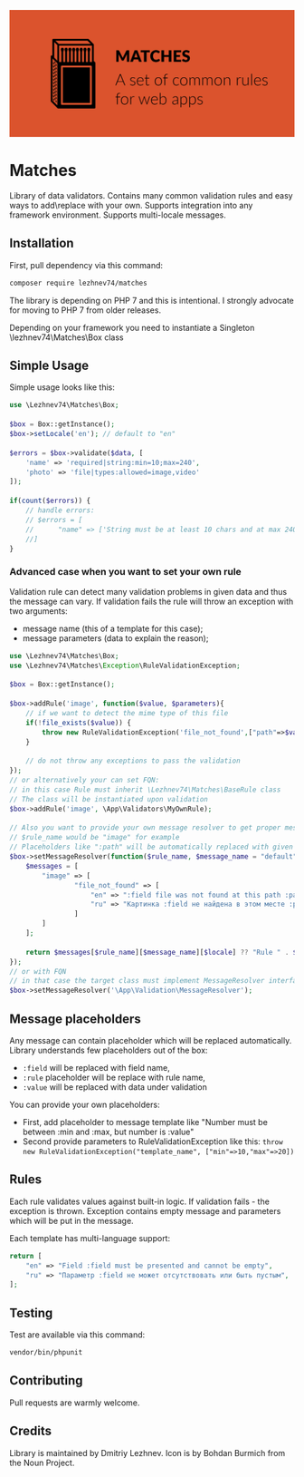 ![](https://raw.githubusercontent.com/lezhnev74/matches/master/logo.jpg)

# Matches

Library of data validators. 
Contains many common validation rules and easy ways to add\replace with your own.
Supports integration into any framework environment.
Supports multi-locale messages.

## Installation

First, pull dependency via this command: 

``` bash
composer require lezhnev74/matches
```

The library is depending on PHP 7 and this is intentional. I strongly advocate for moving to PHP 7 from older releases.

Depending on your framework you need to instantiate a Singleton \lezhnev74\Matches\Box class

## Simple Usage

Simple usage looks like this:

```php
use \Lezhnev74\Matches\Box;

$box = Box::getInstance();
$box->setLocale('en'); // default to "en"

$errors = $box->validate($data, [
    'name' => 'required|string:min=10;max=240',
    'photo' => 'file|types:allowed=image,video'
]);

if(count($errors)) {
    // handle errors:
    // $errors = [
    //      "name" => ['String must be at least 10 chars and at max 240 chars, but 241 chars detected']    
    //]
}
```

### Advanced case when you want to set your own rule

Validation rule can detect many validation problems in given data and thus the message can vary.
If validation fails the rule will throw an exception with two arguments:

- message name (this of a template for this case);
- message parameters (data to explain the reason);

```php
use \Lezhnev74\Matches\Box;
use \Lezhnev74\Matches\Exception\RuleValidationException;

$box = Box::getInstance();

$box->addRule('image', function($value, $parameters){
    // if we want to detect the mime type of this file
    if(!file_exists($value)) {
        throw new RuleValidationException('file_not_found',["path"=>$value]);
    }
    
    // do not throw any exceptions to pass the validation
});
// or alternatively your can set FQN:
// in this case Rule must inherit \Lezhnev74\Matches\BaseRule class
// The class will be instantiated upon validation 
$box->addRule('image', \App\Validators\MyOwnRule);

// Also you want to provide your own message resolver to get proper message for your Rule (for given locale)
// $rule_name would be "image" for example
// Placeholders like ":path" will be automatically replaced with given message_parameters you passed to RuleValidationException
$box->setMessageResolver(function($rule_name, $message_name = "default", $locale = "en"){
    $messages = [
        "image" => [
                "file_not_found" => [
                    "en" => ":field file was not found at this path :path",
                    "ru" => "Картинка :field не найдена в этом месте :path",
                ]
        ]
    ];
    
    return $messages[$rule_name][$message_name][$locale] ?? "Rule " . $rule_name . " failed";
});
// or with FQN
// in that case the target class must implement MessageResolver interface
$box->setMessageResolver('\App\Validation\MessageResolver');
```

## Message placeholders

Any message can contain placeholder which will be replaced automatically.
Library understands few placeholders out of the box:

- `:field` will be replaced with field name, 
- `:rule` placeholder will be replace with rule name,
- `:value` will be replaced with data under validation

You can provide your own placeholders:

- First, add placeholder to message template like "Number must be between :min and :max, but number is :value"
- Second provide parameters to RuleValidationException like this: `throw new RuleValidationException("template_name", ["min"=>10,"max"=>20])`

## Rules

Each rule validates values against built-in logic. If validation fails - the exception is thrown.
Exception contains empty message and parameters which will be put in the message.
 
Each template has multi-language support:

```php
return [
    "en" => "Field :field must be presented and cannot be empty",
    "ru" => "Параметр :field не может отсутствовать или быть пустым",
];
```


## Testing

Test are available via this command:

``` bash
vendor/bin/phpunit
```

## Contributing

Pull requests are warmly welcome.

## Credits

Library is maintained by Dmitriy Lezhnev.
Icon is by Bohdan Burmich from the Noun Project.
